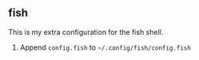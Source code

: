 ## fish

This is my extra configuration for the fish shell.

1. Append `config.fish` to `~/.config/fish/config.fish`